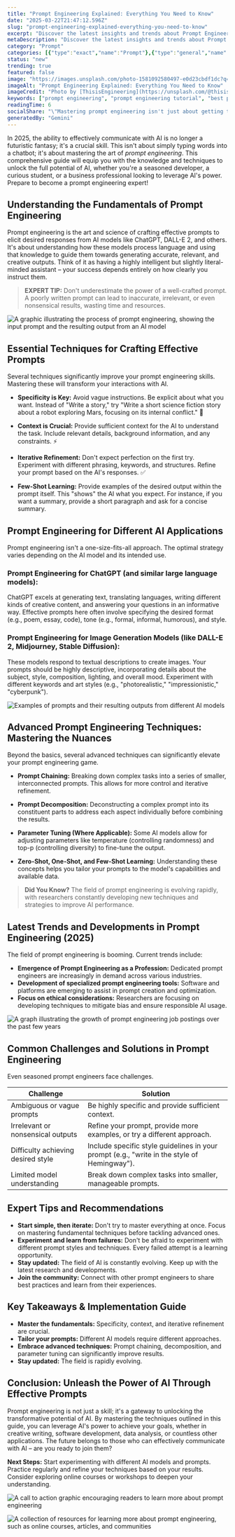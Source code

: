 ```yaml
---
title: "Prompt Engineering Explained: Everything You Need to Know"
date: "2025-03-22T21:47:12.596Z"
slug: "prompt-engineering-explained-everything-you-need-to-know"
excerpt: "Discover the latest insights and trends about Prompt Engineering. This comprehensive guide covers everything you need to know about Prompt Engineering in 2025."
metaDescription: "Discover the latest insights and trends about Prompt Engineering. This comprehensive guide covers everything you need to know about Prompt Engineering in 2..."
category: "Prompt"
categories: [{"type":"exact","name":"Prompt"},{"type":"general","name":"Artificial Intelligence"},{"type":"medium","name":"Large Language Models"},{"type":"specific","name":"Model Fine-tuning"},{"type":"niche","name":"Few-shot Learning"}]
status: "new"
trending: true
featured: false
image: "https://images.unsplash.com/photo-1581092580497-e0d23cbdf1dc?q=85&w=1200&fit=max&fm=webp&auto=compress"
imageAlt: "Prompt Engineering Explained: Everything You Need to Know"
imageCredit: "Photo by [ThisisEngineering](https://unsplash.com/@thisisengineering) on Unsplash"
keywords: ["prompt engineering", "prompt engineering tutorial", "best prompt engineering techniques", "learn prompt engineering", "prompt engineering for chatgpt", "how to write effective prompts", "prompt engineering examples", "prompt engineering course", "AI prompt engineering guide", "prompt engineering jobs"]
readingTime: 6
socialShare: "\"Mastering prompt engineering isn't just about getting the right answer from AI; it's about unlocking its creative potential and shaping its future.\""
generatedBy: "Gemini"
---
```




In 2025, the ability to effectively communicate with AI is no longer a futuristic fantasy; it's a crucial skill.  This isn't about simply typing words into a chatbot; it's about mastering the art of *prompt engineering*.  This comprehensive guide will equip you with the knowledge and techniques to unlock the full potential of AI, whether you're a seasoned developer, a curious student, or a business professional looking to leverage AI's power.  Prepare to become a prompt engineering expert!

## Understanding the Fundamentals of Prompt Engineering

Prompt engineering is the art and science of crafting effective prompts to elicit desired responses from AI models like ChatGPT, DALL-E 2, and others. It's about understanding how these models process language and using that knowledge to guide them towards generating accurate, relevant, and creative outputs.  Think of it as having a highly intelligent but slightly literal-minded assistant – your success depends entirely on how clearly you instruct them.

> **EXPERT TIP:**  Don't underestimate the power of a well-crafted prompt.  A poorly written prompt can lead to inaccurate, irrelevant, or even nonsensical results, wasting time and resources.

![A graphic illustrating the process of prompt engineering, showing the input prompt and the resulting output from an AI model](https://images.unsplash.com/photo-1737641624486-7846df8528dc?q=85&w=1200&fit=max&fm=webp&auto=compress)

## Essential Techniques for Crafting Effective Prompts

Several techniques significantly improve your prompt engineering skills.  Mastering these will transform your interactions with AI.

* **Specificity is Key:**  Avoid vague instructions. Be explicit about what you want. Instead of "Write a story," try "Write a short science fiction story about a robot exploring Mars, focusing on its internal conflict."  🔑

* **Context is Crucial:** Provide sufficient context for the AI to understand the task.  Include relevant details, background information, and any constraints. ⚡

* **Iterative Refinement:**  Don't expect perfection on the first try. Experiment with different phrasing, keywords, and structures.  Refine your prompt based on the AI's responses. ✅

* **Few-Shot Learning:**  Provide examples of the desired output within the prompt itself. This "shows" the AI what you expect.  For instance, if you want a summary, provide a short paragraph and ask for a concise summary.

## Prompt Engineering for Different AI Applications

Prompt engineering isn't a one-size-fits-all approach.  The optimal strategy varies depending on the AI model and its intended use.

### Prompt Engineering for ChatGPT (and similar large language models):

ChatGPT excels at generating text, translating languages, writing different kinds of creative content, and answering your questions in an informative way.  Effective prompts here often involve specifying the desired format (e.g., poem, essay, code), tone (e.g., formal, informal, humorous), and style.

### Prompt Engineering for Image Generation Models (like DALL-E 2, Midjourney, Stable Diffusion):

These models respond to textual descriptions to create images.  Your prompts should be highly descriptive, incorporating details about the subject, style, composition, lighting, and overall mood.  Experiment with different keywords and art styles (e.g., "photorealistic," "impressionistic," "cyberpunk").

![Examples of prompts and their resulting outputs from different AI models](https://images.unsplash.com/photo-1581092583537-20d51b4b4f1b?q=85&w=1200&fit=max&fm=webp&auto=compress)

##  Advanced Prompt Engineering Techniques: Mastering the Nuances

Beyond the basics, several advanced techniques can significantly elevate your prompt engineering game.

* **Prompt Chaining:**  Breaking down complex tasks into a series of smaller, interconnected prompts.  This allows for more control and iterative refinement.

* **Prompt Decomposition:** Deconstructing a complex prompt into its constituent parts to address each aspect individually before combining the results.

* **Parameter Tuning (Where Applicable):** Some AI models allow for adjusting parameters like temperature (controlling randomness) and top-p (controlling diversity) to fine-tune the output.

* **Zero-Shot, One-Shot, and Few-Shot Learning:** Understanding these concepts helps you tailor your prompts to the model's capabilities and available data.

> **Did You Know?**  The field of prompt engineering is evolving rapidly, with researchers constantly developing new techniques and strategies to improve AI performance.

##  Latest Trends and Developments in Prompt Engineering (2025)

The field of prompt engineering is booming.  Current trends include:

* **Emergence of Prompt Engineering as a Profession:**  Dedicated prompt engineers are increasingly in demand across various industries.
* **Development of specialized prompt engineering tools:**  Software and platforms are emerging to assist in prompt creation and optimization.
* **Focus on ethical considerations:**  Researchers are focusing on developing techniques to mitigate bias and ensure responsible AI usage.

![A graph illustrating the growth of prompt engineering job postings over the past few years](https://images.unsplash.com/photo-1581092580497-e0d23cbdf1dc?q=85&w=1200&fit=max&fm=webp&auto=compress)

## Common Challenges and Solutions in Prompt Engineering

Even seasoned prompt engineers face challenges.

| Challenge                     | Solution                                                                    |
|------------------------------|----------------------------------------------------------------------------|
| Ambiguous or vague prompts   | Be highly specific and provide sufficient context.                           |
| Irrelevant or nonsensical outputs | Refine your prompt, provide more examples, or try a different approach.      |
| Difficulty achieving desired style | Include specific style guidelines in your prompt (e.g., "write in the style of Hemingway"). |
| Limited model understanding  | Break down complex tasks into smaller, manageable prompts.                   |

## Expert Tips and Recommendations

* **Start simple, then iterate:** Don't try to master everything at once. Focus on mastering fundamental techniques before tackling advanced ones.
* **Experiment and learn from failures:**  Don't be afraid to experiment with different prompt styles and techniques.  Every failed attempt is a learning opportunity.
* **Stay updated:** The field of AI is constantly evolving. Keep up with the latest research and developments.
* **Join the community:** Connect with other prompt engineers to share best practices and learn from their experiences.

## Key Takeaways & Implementation Guide

* **Master the fundamentals:** Specificity, context, and iterative refinement are crucial.
* **Tailor your prompts:** Different AI models require different approaches.
* **Embrace advanced techniques:**  Prompt chaining, decomposition, and parameter tuning can significantly improve results.
* **Stay updated:** The field is rapidly evolving.

## Conclusion: Unleash the Power of AI Through Effective Prompts

Prompt engineering is not just a skill; it's a gateway to unlocking the transformative potential of AI.  By mastering the techniques outlined in this guide, you can leverage AI's power to achieve your goals, whether in creative writing, software development, data analysis, or countless other applications. The future belongs to those who can effectively communicate with AI – are you ready to join them?

**Next Steps:**  Start experimenting with different AI models and prompts.  Practice regularly and refine your techniques based on your results. Consider exploring online courses or workshops to deepen your understanding.

![A call to action graphic encouraging readers to learn more about prompt engineering](https://images.unsplash.com/photo-1581092160562-40aa08e78837?q=85&w=1200&fit=max&fm=webp&auto=compress)

![A collection of resources for learning more about prompt engineering, such as online courses, articles, and communities](https://images.unsplash.com/photo-1580982172477-9373ff52ae43?q=85&w=1200&fit=max&fm=webp&auto=compress)
